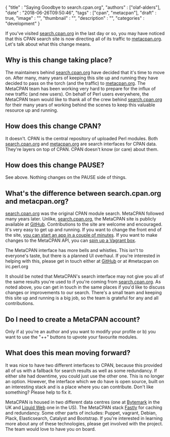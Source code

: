 
  {
    "title"       : "Saying Goodbye to search.cpan.org",
    "authors"     : ["olaf-alders"],
    "date"        : "2018-06-26T09:50:46",
    "tags"        : ["cpan", "metacpan"],
    "draft"       : true,
    "image"       : "",
    "thumbnail"   : "",
    "description" : "",
    "categories"  : "development"
  }

If you've visited [search.cpan.org](http://search.cpan.org) in the last day or
so, you may have noticed that this CPAN search site is now directing all of its
traffic to [metacpan.org](https://metacpan.org).  Let's talk about what this change
means.

## Why is this change taking place?

The maintainers behind [search.cpan.org](http://search.cpan.org) have decided
that it's time to move on.  After many, many years of keeping this site up and
running they have decided to pass on the torch (and the traffic) to
[metacpan.org](https://metacpan.org).  The MetaCPAN team has been working very
hard to prepare for the influx of new traffic (and new users).  On behalf of
Perl users everywhere, the MetaCPAN team would like to thank all of the crew
behind [search.cpan.org](http://search.cpan.org) for their many years of
working behind the scenes to keep this valuable resource up and running.

## How does this change CPAN?

It doesn't.  CPAN is the central repository of uploaded Perl modules.  Both
[search.cpan.org](http://search.cpan.org) and
[metacpan.org](https://metacpan.org) are search interfaces for CPAN data.
They're layers on top of CPAN.  CPAN doesn't know (or care) about them.

## How does this change PAUSE?

See above.  Nothing changes on the PAUSE side of things.

## What's the difference between search.cpan.org and metacpan.org?

[search.cpan.org](http://search.cpan.org) was the original CPAN module search.
MetaCPAN followed many years later.  Unlike,
[search.cpan.org](http://search.cpan.org), the MetaCPAN site is publicly
available at [GitHub](https://github.com/metacpan).  Contributions to the site
are welcome and encouraged.  It's very easy to get up and running.  If you want
to change the front end of the site, [you can start an app in a couple of
minutes](https://github.com/metacpan/metacpan-web/#installing-manually).  If
you want to make changes to the MetaCPAN API, you can [spin up a Vagrant
box](https://github.com/metacpan/metacpan-developer).

The MetaCPAN interface has more bells and whistles.  This isn't to everyone's
taste, but there is a planned UI overhaul.  If you're interested in helping
with this, please get in touch either at
[GitHub](https://github.com/metacpan/metacpan-web) or at #metacpan on
irc.perl.org

It should be noted that MetaCPAN's search interface may not give you all of the
same results you're used to if you're coming from
[search.cpan.org](http://search.cpan.org).  As noted above, you can get in
touch in the same places if you'd like to discuss changes or improvements to
our search.  There's a small team and keeping this site up and running is a big
job, so the team is grateful for any and all contributions.

## Do I need to create a MetaCPAN account?

Only if a) you're an author and you want to modify your profile or b) you want
to use the "++" buttons to upvote your favourite modules.

## What does this mean moving forward?

It was nice to have two different interfaces to CPAN, because this provided all
of us with a fallback for search results as well as some redundancy.  If either
site had downtime, you could just use the other one.  This is no longer an
option.  However, the interface which we do have is open source, built on an
interesting stack and is a place where you can contribute.  Don't like
something?  Please help to fix it.

MetaCPAN is housed in two different data centres (one at
[Bytemark](https://www.bytemark.co.uk/) in the UK and [Liquid
Web](https://www.liquidweb.com/) one in the US).  The MetaCPAN stack
[Fastly](https://fastly.com) for caching and redundancy.  Some other parts of
includes: Puppet, vagrant, Debian, Plack, Elasticsearch, Catalyst and
Bootstrap.  If you're interested in learning more about any of these
technologies, please get involved with the project.  The team would love to
have you on board.
